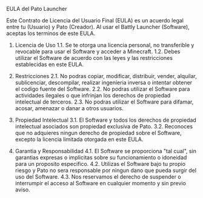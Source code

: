 EULA del Pato Launcher

Este Contrato de Licencia del Usuario Final (EULA) es un acuerdo legal entre tu (Usuario) y Pato (Creador). Al usar el Battly Launcher (Software), aceptas los terminos de este EULA.

1. Licencia de Uso
1.1. Se te otorga una licencia personal, no transferible y revocable para usar el Software y acceder a Minecraft.
1.2. Debes utilizar el Software de acuerdo con las leyes y las restricciones establecidas en este EULA.

2. Restricciones
2.1. No podras copiar, modificar, distribuir, vender, alquilar, sublicenciar, descompilar, realizar ingenieria inversa o intentar obtener el codigo fuente del Software.
2.2. No podras utilizar el Software para actividades ilegales o que infrinjan los derechos de propiedad intelectual de terceros.
2.3. No podras utilizar el Software para difamar, acosar, amenazar o danar a otros usuarios.

3. Propiedad Intelectual
3.1. El Software y todos los derechos de propiedad intelectual asociados son propiedad exclusiva de Pato.
3.2. Reconoces que no adquieres ningun derecho de propiedad sobre el Software, excepto la licencia limitada otorgada en este EULA.

4. Garantia y Responsabilidad
4.1. El Software se proporciona "tal cual", sin garantias expresas o implicitas sobre su funcionamiento o idoneidad para un proposito especifico.
4.2. Utilizas el Software bajo tu propio riesgo y Pato no sera responsable por ningun dano que pueda surgir del uso del Software.
4.3. Nos reservamos el derecho de suspender o interrumpir el acceso al Software en cualquier momento y sin previo aviso.
